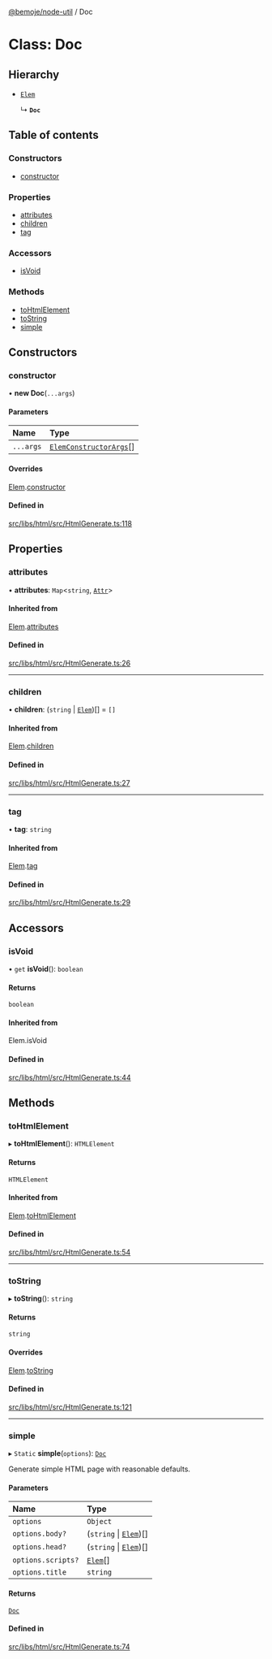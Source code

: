 [@bemoje/node-util](/docs/index.md) / Doc

# Class: Doc

## Hierarchy

- [`Elem`](/docs/classes/Elem.md)

  ↳ **`Doc`**

## Table of contents

### Constructors

- [constructor](/docs/classes/Doc.md#constructor)

### Properties

- [attributes](/docs/classes/Doc.md#attributes)
- [children](/docs/classes/Doc.md#children)
- [tag](/docs/classes/Doc.md#tag)

### Accessors

- [isVoid](/docs/classes/Doc.md#isvoid)

### Methods

- [toHtmlElement](/docs/classes/Doc.md#tohtmlelement)
- [toString](/docs/classes/Doc.md#tostring)
- [simple](/docs/classes/Doc.md#simple)

## Constructors

### constructor

• **new Doc**(`...args`)

#### Parameters

| Name | Type |
| :------ | :------ |
| `...args` | [`ElemConstructorArgs`](/docs/index.md#elemconstructorargs)[] |

#### Overrides

[Elem](/docs/classes/Elem.md).[constructor](/docs/classes/Elem.md#constructor)

#### Defined in

[src/libs/html/src/HtmlGenerate.ts:118](https://github.com/bemoje/bemoje-node-util/blob/e2587a1/src/libs/html/src/HtmlGenerate.ts#L118)

## Properties

### attributes

• **attributes**: `Map`<`string`, [`Attr`](/docs/classes/Attr.md)\>

#### Inherited from

[Elem](/docs/classes/Elem.md).[attributes](/docs/classes/Elem.md#attributes)

#### Defined in

[src/libs/html/src/HtmlGenerate.ts:26](https://github.com/bemoje/bemoje-node-util/blob/e2587a1/src/libs/html/src/HtmlGenerate.ts#L26)

___

### children

• **children**: (`string` \| [`Elem`](/docs/classes/Elem.md))[] = `[]`

#### Inherited from

[Elem](/docs/classes/Elem.md).[children](/docs/classes/Elem.md#children)

#### Defined in

[src/libs/html/src/HtmlGenerate.ts:27](https://github.com/bemoje/bemoje-node-util/blob/e2587a1/src/libs/html/src/HtmlGenerate.ts#L27)

___

### tag

• **tag**: `string`

#### Inherited from

[Elem](/docs/classes/Elem.md).[tag](/docs/classes/Elem.md#tag)

#### Defined in

[src/libs/html/src/HtmlGenerate.ts:29](https://github.com/bemoje/bemoje-node-util/blob/e2587a1/src/libs/html/src/HtmlGenerate.ts#L29)

## Accessors

### isVoid

• `get` **isVoid**(): `boolean`

#### Returns

`boolean`

#### Inherited from

Elem.isVoid

#### Defined in

[src/libs/html/src/HtmlGenerate.ts:44](https://github.com/bemoje/bemoje-node-util/blob/e2587a1/src/libs/html/src/HtmlGenerate.ts#L44)

## Methods

### toHtmlElement

▸ **toHtmlElement**(): `HTMLElement`

#### Returns

`HTMLElement`

#### Inherited from

[Elem](/docs/classes/Elem.md).[toHtmlElement](/docs/classes/Elem.md#tohtmlelement)

#### Defined in

[src/libs/html/src/HtmlGenerate.ts:54](https://github.com/bemoje/bemoje-node-util/blob/e2587a1/src/libs/html/src/HtmlGenerate.ts#L54)

___

### toString

▸ **toString**(): `string`

#### Returns

`string`

#### Overrides

[Elem](/docs/classes/Elem.md).[toString](/docs/classes/Elem.md#tostring)

#### Defined in

[src/libs/html/src/HtmlGenerate.ts:121](https://github.com/bemoje/bemoje-node-util/blob/e2587a1/src/libs/html/src/HtmlGenerate.ts#L121)

___

### simple

▸ `Static` **simple**(`options`): [`Doc`](/docs/classes/Doc.md)

Generate simple HTML page with reasonable defaults.

#### Parameters

| Name | Type |
| :------ | :------ |
| `options` | `Object` |
| `options.body?` | (`string` \| [`Elem`](/docs/classes/Elem.md))[] |
| `options.head?` | (`string` \| [`Elem`](/docs/classes/Elem.md))[] |
| `options.scripts?` | [`Elem`](/docs/classes/Elem.md)[] |
| `options.title` | `string` |

#### Returns

[`Doc`](/docs/classes/Doc.md)

#### Defined in

[src/libs/html/src/HtmlGenerate.ts:74](https://github.com/bemoje/bemoje-node-util/blob/e2587a1/src/libs/html/src/HtmlGenerate.ts#L74)
